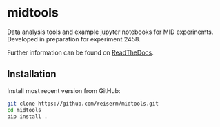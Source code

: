 # midtools 

Data analysis tools and example jupyter notebooks for MID experinemts.
Developed in preparation for experiment 2458.

Further information can be found on [ReadTheDocs](https://midtools.readthedocs.io/en/latest/index.html).

## Installation

Install most recent version from GitHub:
```sh
git clone https://github.com/reiserm/midtools.git
cd midtools
pip install .
```
